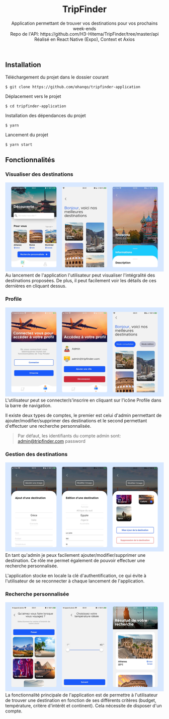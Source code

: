 <h1 align="center">TripFinder</h1>

<p align="center">
    Application permettant de trouver vos destinations pour vos prochains week-ends
    <br />  
    Repo de l'API: https://github.com/H3-Hitema/TripFinder/tree/master/api
    <br />
    Réalisé en React Native (Expo), Context et Axios
</p>

<br>

## Installation

Téléchargement du projet dans le dossier courant

```
$ git clone https://github.com/ohanqo/tripfinder-application
```

Déplacement vers le projet

```
$ cd tripfinder-application
```

Installation des dépendances du projet

```
$ yarn
```

Lancement du projet

```
$ yarn start
```

## Fonctionnalités

### Visualiser des destinations

![](https://github.com/ohanqo/tripfinder-application/blob/master/docs/home_destination.jpg)
Au lancement de l'application l'utilisateur peut visualiser l'intégralité des destinations proposées. De plus, il peut facilement voir les détails de ces dernières en cliquant dessus.

### Profile

![](https://github.com/ohanqo/tripfinder-application/blob/master/docs/profile.jpg)
L'utilisateur peut se connecter/s'inscrire en cliquant sur l'icône Profile dans la barre de navigation.

Il existe deux types de comptes, le premier est celui d'admin permettant de ajouter/modifier/supprimer des destinations et le second permettant d'effectuer une recherche personnalisée.

> Par défaut, les identifiants du compte admin sont:
> admin@tripfinder.com
> password

### Gestion des destinations

![](https://github.com/ohanqo/tripfinder-application/blob/master/docs/destination_edition.jpg)
En tant qu'admin je peux facilement ajouter/modifier/supprimer une destination. Ce rôle me permet également de pouvoir effectuer une recherche personnalisée.

L'application stocke en locale la clé d'authentification, ce qui évite à l'utilisateur de se reconnecter à chaque lancement de l'application.

### Recherche personnalisée

![](https://github.com/ohanqo/tripfinder-application/blob/master/docs/search.jpg)
La fonctionnalité principale de l'application est de permettre à l'utilisateur de trouver une destination en fonction de ses différents critères (budget, température, critère d'intérêt et continent). Cela nécessite de disposer d'un compte.
